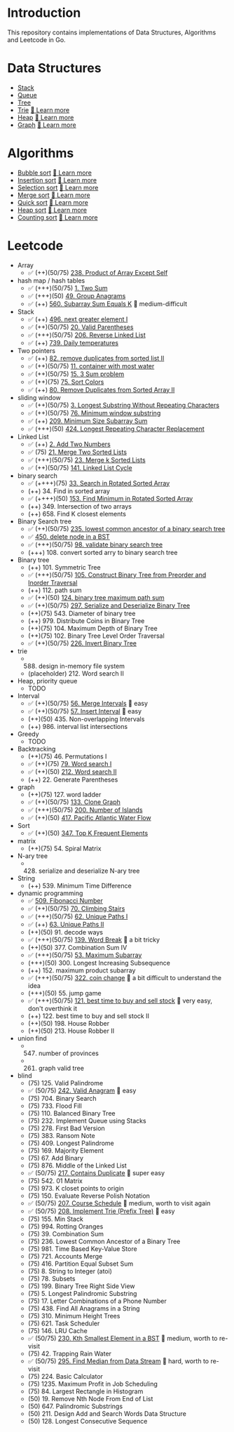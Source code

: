 # Introduction

This repository contains implementations of Data Structures, Algorithms and Leetcode in Go.

# Data Structures

* [Stack](/data-structures/stack/)
* [Queue](/data-structures/queue/)
* [Tree](/data-structures/tree/)
* [Trie](/data-structures/trie/) [🔗 Learn more](https://blog.linlichieh.com/posts/data-structures/#trie)
* [Heap](/data-structures/heap/) [🔗 Learn more](https://blog.linlichieh.com/posts/data-structures/#heap)
* [Graph](/data-structures/graph/) [🔗 Learn more](https://blog.linlichieh.com/posts/data-structures/#graph)

# Algorithms

* [Bubble sort](/algorithms/bubble_sort/) [🔗 Learn more](https://blog.linlichieh.com/posts/algorithms/#bubble-sort)
* [Insertion sort](/algorithms/insertion_sort/) [🔗 Learn more](https://blog.linlichieh.com/posts/algorithms/#insertion-sort)
* [Selection sort](/algorithms/selection_sort/) [🔗 Learn more](https://blog.linlichieh.com/posts/algorithms/#selection-sort)
* [Merge sort](/algorithms/merge_sort/) [🔗 Learn more](https://blog.linlichieh.com/posts/algorithms/#merge-sort)
* [Quick sort](/algorithms/quick_sort/) [🔗 Learn more](https://blog.linlichieh.com/posts/algorithms/#quick-sort)
* [Heap sort](/algorithms/heap_sort/) [🔗 Learn more](https://blog.linlichieh.com/posts/algorithms/#heap-sort)
* [Counting sort](/algorithms/counting_sort/) [🔗 Learn more](https://blog.linlichieh.com/posts/algorithms/#counting-sort)

# Leetcode

* Array
    * ✅ (++)(50/75) [238. Product of Array Except Self](/leetcode/Array/238_Product_of_Array_Except_Self/)
* hash map / hash tables
    * ✅ (+++)(50/75) [1. Two Sum](/leetcode/Hash-Map/1_Two_Sum/)
    * ✅ (+++)(50) [49. Group Anagrams](/leetcode/Hash-Map/49_Group_Anagrams/)
    * ✅ (++) [560. Subarray Sum Equals K](/leetcode/Hash-Map/560_Subarray_Sum_Equals_K/) 📝 medium-difficult
* Stack
    * ✅ (++) [496. next greater element I](/leetcode/Stack/496_Next_Greater_Element_I/)
    * ✅ (++)(50/75) [20. Valid Parentheses](/leetcode/Stack/20_Valid_Parentheses/)
    * ✅ (+++)(50/75) [206. Reverse Linked List](/leetcode/Stack/206_Reverse_Linked_List/)
    * ✅ (++) [739. Daily temperatures](/leetcode/Stack/739_Daily_Temperatures/)
* Two pointers
    * ✅ (++) [82. remove duplicates from sorted list II](/leetcode/Two-Pointers/82_Remove_Duplicates_from_Sorted_List_II/)
    * ✅ (++)(50/75) [11. container with most water](/leetcode/Two-Pointers/11_Container_With_Most_Water/)
    * ✅ (++)(50/75) [15. 3 Sum problem](/leetcode/Two-Pointers/15_3Sum/)
    * ✅ (++)(75) [75. Sort Colors](/leetcode/Two-Pointers/75_Sort_Colors/)
    * ✅ (++) [80. Remove Duplicates from Sorted Array II](/leetcode/Two-Pointers/80_Remove_Duplicates_from_Sorted_Array_II/)
* sliding window
    * ✅ (++)(50/75) [3. Longest Substring Without Repeating Characters](/leetcode/Sliding-Window/3_Longest_Substring_Without_Repeating_Characters/)
    * ✅ (++)(50/75) [76. Minimum window substring](/leetcode/Sliding-Window/76_Minimum_Window_Substring/)
    * ✅ (++) [209. Minimum Size Subarray Sum](/leetcode/Sliding-Window/209_Minimum_Size_Subarray_Sum/)
    * ✅ (+++)(50) [424. Longest Repeating Character Replacement](/leetcode/Sliding-Window/424_Longest_Repeating_Character_Replacement/)
* Linked List
    * ✅ (++) [2. Add Two Numbers](/leetcode/Linked-List/2_Add_Two_Numbers/)
    * ✅ (75) [21. Merge Two Sorted Lists](/leetcode/Linked-List/21_Merge_Two_Sorted_Lists/)
    * ✅ (+++)(50/75) [23. Merge k Sorted Lists](/leetcode/Linked-List/23_Merge_k_Sorted_Lists/)
    * ✅ (++)(50/75) [141. Linked List Cycle](/leetcode/Linked-List/141_Linked_List_Cycle/)
* binary search
    * ✅ (++++)(75) [33. Search in Rotated Sorted Array](/leetcode/Binary-Search/33_Search_in_Rotated_Sorted_Array/)
    * (++) 34. Find in sorted array
    * ✅ (++++)(50) [153. Find Minimum in Rotated Sorted Array](/leetcode/Binary-Search/153_Find_Minimum_in_Rotated_Sorted_Array/)
    * (++) 349. Intersection of two arrays
    * (++) 658. Find K closest elements
* Binary Search tree
    * ✅ (++)(50/75) [235. lowest common ancestor of a binary search tree](/leetcode/Binary-Search-Tree/235_Lowest_Common_Ancestor_of_a_Binary_Search_Tree/)
    * ✅ [450. delete node in a BST](/leetcode/Binary-Search-Tree/450_Delete_Node_in_a_BST/)
    * ✅ (+++)(50/75) [98. validate binary search tree](/leetcode/Binary-Search-Tree/98_Validate_Binary_Search_Tree/)
    * (+++) 108. convert sorted arry to binary search tree
* Binary tree
    * (++) 101. Symmetric Tree
    * ✅ (+++)(50/75) [105. Construct Binary Tree from Preorder and Inorder Traversal](/leetcode/Binary-Tree/105_Construct_Binary_Tree_from_Preorder_and_Inorder_Traversal/)
    * (++) 112. path sum
    * ✅ (++)(50) [124. binary tree maximum path sum](/leetcode/Binary-Tree/124_Binary_Tree_Maximum_Path_Sum/)
    * ✅ (++)(50/75) [297. Serialize and Deserialize Binary Tree](/leetcode/Binary-Tree/297_Serialize_and_Deserialize_Binary_Tree/)
    * (++)(75) 543. Diameter of binary tree
    * (++) 979. Distribute Coins in Binary Tree
    * (++)(75) 104. Maximum Depth of Binary Tree
    * (++)(75) 102. Binary Tree Level Order Traversal
    * ✅ (++)(50/75) [226. Invert Binary Tree](/leetcode/Binary-Tree/226_Invert_Binary_Tree/)
* trie
    * 588. design in-memory file system
    * (placeholder) 212. Word search II
* Heap, priority queue
    * TODO
* Interval
    * ✅ (++)(50/75) [56. Merge Intervals](/leetcode/Interval/56_Merge_Intervals/) 📝 easy
    * ✅ (++)(50/75) [57. Insert Interval](/leetcode/Interval/57_Insert_Interval/) 📝 easy
    * (++)(50) 435. Non-overlapping Intervals
    * (++) 986. interval list intersections
* Greedy
    * TODO
* Backtracking
    * (++)(75) 46. Permutations I
    * ✅ (++)(75) [79. Word search I](/leetcode/Backtracking/79_Word_Search/)
    * ✅ (++)(50) [212. Word search II](/leetcode/Backtracking/212_Word_Search_II/)
    * (++) 22. Generate Parentheses
* graph
    * (++)(75) 127. word ladder
    * ✅ (++)(50/75) [133. Clone Graph](/leetcode/Graph/133_Clone_Graph/)
    * ✅ (+++)(50/75) [200. Number of Islands](/leetcode/Graph/200_Number_of_Islands/)
    * ✅ (++)(50) [417. Pacific Atlantic Water Flow](/leetcode/Graph/417_Pacific_Atlantic_Water_Flow/)
* Sort
    * ✅ (++)(50) [347. Top K Frequent Elements](/leetcode/Sort/347_Top_K_Frequent_Elements/)
* matrix
    * (++)(75) 54. Spiral Matrix
* N-ary tree
    * 428. serialize and deserialize N-ary tree
* String
    * (++) 539. Minimum Time Difference
* dynamic programming
    * ✅ [509. Fibonacci Number](/leetcode/Recursion/509_Fibonacci_Number/)
    * ✅ (++)(50/75) [70. Climbing Stairs](/leetcode/Dynamic-Programming/70_Climbing_Stairs/)
    * ✅ (+++)(50/75) [62. Unique Paths I](/leetcode/Dynamic-Programming/62_Unique_Paths/)
    * ✅ (++) [63. Unique Paths II](/leetcode/Dynamic-Programming/63_Unique_Paths_II/)
    * (++)(50) 91. decode ways
    * ✅ (+++)(50/75) [139. Word Break](/leetcode/Dynamic-Programming/139_Word_Break/) 📝 a bit tricky
    * (++)(50) 377. Combination Sum IV
    * ✅ (+++)(50/75) [53. Maximum Subarray](/leetcode/Dynamic-Programming/53_Maximum_Subarray/)
    * (+++)(50) 300. Longest Increasing Subsequence
    * (++) 152. maximum product subarray
    * ✅ (+++)(50/75) [322. coin change](/leetcode/Dynamic-Programming/322_Coin_Change/) 📝 a bit difficult to understand the idea
    * (+++)(50) 55. jump game
    * ✅ (+++)(50/75) [121. best time to buy and sell stock](/leetcode/Dynamic-Programming/121_Best_Time_to_Buy_and_Sell_Stock/) 📝 very easy, don't overthink it
    * (++) 122. best time to buy and sell stock II
    * (++)(50) 198. House Robber
    * (++)(50) 213. House Robber II
* union find
    * 547. number of provinces
    * 261. graph valid tree
* blind
    * (75) 125. Valid Palindrome
    * ✅ (50/75) [242. Valid Anagram](/leetcode/Hash-Map/242_Valid_Anagram/) 📝 easy
    * (75) 704. Binary Search
    * (75) 733. Flood Fill
    * (75) 110. Balanced Binary Tree
    * (75) 232. Implement Queue using Stacks
    * (75) 278. First Bad Version
    * (75) 383. Ransom Note
    * (75) 409. Longest Palindrome
    * (75) 169. Majority Element
    * (75) 67. Add Binary
    * (75) 876. Middle of the Linked List
    * ✅ (50/75) [217. Contains Duplicate](/leetcode/Hash-Map/217_Contains_Duplicate/) 📝 super easy
    * (75) 542. 01 Matrix
    * (75) 973. K closet points to origin
    * (75) 150. Evaluate Reverse Polish Notation
    * ✅ (50/75) [207. Course Schedule](/leetcode/Graph/207_Course_Schedule/) 📝 medium, worth to visit again
    * ✅ (50/75) [208. Implement Trie (Prefix Tree)](/leetcode/Prefix-Tree/208_Implement_Trie_Prefix_Tree/) 📝 easy
    * (75) 155. Min Stack
    * (75) 994. Rotting Oranges
    * (75) 39. Combination Sum
    * (75) 236. Lowest Common Ancestor of a Binary Tree
    * (75) 981. Time Based Key-Value Store
    * (75) 721. Accounts Merge
    * (75) 416. Partition Equal Subset Sum
    * (75) 8. String to Integer (atoi)
    * (75) 78. Subsets
    * (75) 199. Binary Tree Right Side View
    * (75) 5. Longest Palindromic Substring
    * (75) 17. Letter Combinations of a Phone Number
    * (75) 438. Find All Anagrams in a String
    * (75) 310. Minimum Height Trees
    * (75) 621. Task Scheduler
    * (75) 146. LRU Cache
    * ✅ (50/75) [230. Kth Smallest Element in a BST](/leetcode/Binary-Search-Tree/230_Kth_Smallest_Element_in_a_BST/) 📝 medium, worth to re-visit
    * (75) 42. Trapping Rain Water
    * ✅ (50/75) [295. Find Median from Data Stream](/leetcode/Heap/295_Find_Median_from_Data_Stream/) 📝 hard, worth to re-visit
    * (75) 224. Basic Calculator
    * (75) 1235. Maximum Profit in Job Scheduling
    * (75) 84. Largest Rectangle in Histogram
    * (50) 19. Remove Nth Node From End of List
    * (50) 647. Palindromic Substrings
    * (50) 211. Design Add and Search Words Data Structure
    * (50) 128. Longest Consecutive Sequence
